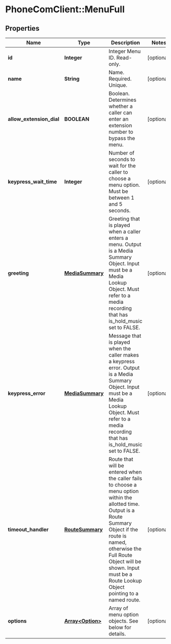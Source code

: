 # PhoneComClient::MenuFull

## Properties
Name | Type | Description | Notes
------------ | ------------- | ------------- | -------------
**id** | **Integer** | Integer Menu ID. Read-only. | [optional]
**name** | **String** | Name. Required. Unique. | [optional]
**allow_extension_dial** | **BOOLEAN** | Boolean. Determines whether a caller can enter an extension number to bypass the menu. | [optional]
**keypress_wait_time** | **Integer** | Number of seconds to wait for the caller to choose a menu option. Must be between 1 and 5 seconds. | [optional]
**greeting** | [**MediaSummary**](MediaSummary.md) | Greeting that is played when a caller enters a menu. Output is a Media Summary Object. Input must be a Media Lookup Object. Must refer to a media recording that has is_hold_music set to FALSE. | [optional]
**keypress_error** | [**MediaSummary**](MediaSummary.md) | Message that is played when the caller makes a keypress error. Output is a Media Summary Object. Input must be a Media Lookup Object. Must refer to a media recording that has is_hold_music set to FALSE. | [optional]
**timeout_handler** | [**RouteSummary**](RouteSummary.md) | Route that will be entered when the caller fails to choose a menu option within the allotted time. Output is a Route Summary Object if the route is named, otherwise the Full Route Object will be shown. Input must be a Route Lookup Object pointing to a named route. | [optional]
**options** | [**Array&lt;Option&gt;**](Option.md) | Array of menu option objects. See below for details. | [optional]


